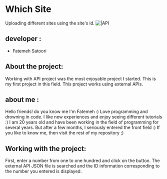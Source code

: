 # Which Site


Uploading different sites using the site's id.
![|API](https://static.vecteezy.com/system/resources/previews/002/238/142/original/api-application-programming-interface-concept-vector.jpg)



## developer :

- Fatemeh Satoori







## About the project:

Working with API project was the most enjoyable project I started. This is my first project in this field. This project works using external APIs.



## about me :

Hello friends! do you know me I'm Fatemeh :) Love programming and drowning in code. I like new experiences and enjoy seeing different tutorials :) I am 20 years old and have been working in the field of programming for several years. But after a few months, I seriously entered the front field :) If you like to know me, then visit the rest of my repository ;)



## Working with the project:

First, enter a number from one to one hundred and click on the button.
The external API JSON file is searched and the ID information corresponding to the number you entered is displayed.
